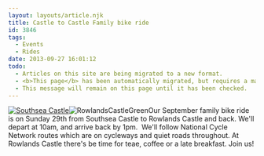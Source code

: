 ```yaml
---
layout: layouts/article.njk
title: Castle to Castle Family bike ride
id: 3846
tags:
  - Events
  - Rides
date: 2013-09-27 16:01:12
todo:
  - Articles on this site are being migrated to a new format.
  - <b>This page</b> has been automatically migrated, but requires a manual check-&amp;-tune to ensure the format and links all work as expected.
  - This message will remain on this page until it has been checked.
---
```


[![Southsea Castle](http://www.pompeybug.co.uk/wp-content/uploads/2013/09/Southsea-Castle.jpg)](http://www.pompeybug.co.uk/wp-content/uploads/2013/09/Southsea-Castle.jpg)![RowlandsCastleGreen](http://www.pompeybug.co.uk/wp-content/uploads/2013/09/RowlandsCastleGreen1.jpg)Our September family bike ride is on Sunday 29th from Southsea Castle to Rowlands Castle and back. We'll depart at 10am, and arrive back by 1pm.  We'll follow National Cycle Network routes which are on cycleways and quiet roads throughout. At Rowlands Castle there's be time for teae, coffee or a late breakfast. Join us!